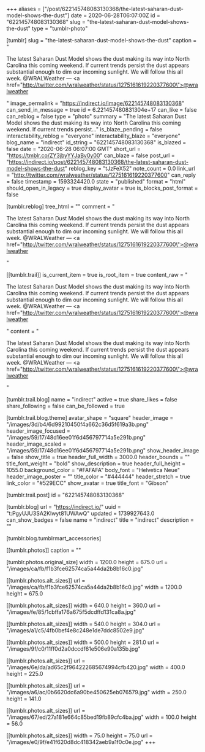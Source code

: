 +++
aliases = ["/post/622145748083130368/the-latest-saharan-dust-model-shows-the-dust"]
date = 2020-06-28T06:07:00Z
id = "622145748083130368"
slug = "the-latest-saharan-dust-model-shows-the-dust"
type = "tumblr-photo"

[tumblr]
slug = "the-latest-saharan-dust-model-shows-the-dust"
caption = "<p>The latest Saharan Dust Model shows the dust making its way into North Carolina this coming weekend. If current trends persist the dust appears substantial enough to dim our incoming sunlight. We will follow this all week. @WRALWeather — <a href=\"http://twitter.com/wralweather/status/1275161619220377600\">@wralweather</a></p>"
image_permalink = "https://indirect.io/image/622145748083130368"
can_send_in_message = true
id = 6.221457480831304e+17
can_like = false
can_reblog = false
type = "photo"
summary = "The latest Saharan Dust Model shows the dust making its way into North Carolina this coming weekend. If current trends persist..."
is_blaze_pending = false
interactability_reblog = "everyone"
interactability_blaze = "everyone"
blog_name = "indirect"
id_string = "622145748083130368"
is_blazed = false
date = "2020-06-28 06:07:00 GMT"
short_url = "https://tmblr.co/ZY3jbyYYJaBv0y00"
can_blaze = false
post_url = "https://indirect.io/post/622145748083130368/the-latest-saharan-dust-model-shows-the-dust"
reblog_key = "tJzFeX52"
note_count = 0.0
link_url = "http://twitter.com/wralweather/status/1275161619220377600"
can_reply = false
timestamp = 1593324420.0
state = "published"
format = "html"
should_open_in_legacy = true
display_avatar = true
is_blocks_post_format = false

[tumblr.reblog]
tree_html = ""
comment = "<p>The latest Saharan Dust Model shows the dust making its way into North Carolina this coming weekend. If current trends persist the dust appears substantial enough to dim our incoming sunlight. We will follow this all week. @WRALWeather — <a href=\"http://twitter.com/wralweather/status/1275161619220377600\">@wralweather</a></p>"

[[tumblr.trail]]
is_current_item = true
is_root_item = true
content_raw = "<p>The latest Saharan Dust Model shows the dust making its way into North Carolina this coming weekend. If current trends persist the dust appears substantial enough to dim our incoming sunlight. We will follow this all week. @WRALWeather — <a href=\"http://twitter.com/wralweather/status/1275161619220377600\">@wralweather</a></p>"
content = "<p>The latest Saharan Dust Model shows the dust making its way into North Carolina this coming weekend. If current trends persist the dust appears substantial enough to dim our incoming sunlight. We will follow this all week. @WRALWeather &mdash; <a href=\"http://twitter.com/wralweather/status/1275161619220377600\">@wralweather</a></p>"

[tumblr.trail.blog]
name = "indirect"
active = true
share_likes = false
share_following = false
can_be_followed = true

[tumblr.trail.blog.theme]
avatar_shape = "square"
header_image = "/images/3d/b4/6d99210450f4a662c36d5f619a3b.png"
header_image_focused = "/images/59/17/48d16ee01f6d456797714a5e291b.png"
header_image_scaled = "/images/59/17/48d16ee01f6d456797714a5e291b.png"
show_header_image = false
show_title = true
header_full_width = 3000.0
header_bounds = ""
title_font_weight = "bold"
show_description = true
header_full_height = 1055.0
background_color = "#FAFAFA"
body_font = "Helvetica Neue"
header_image_poster = ""
title_color = "#444444"
header_stretch = true
link_color = "#529ECC"
show_avatar = true
title_font = "Gibson"

[tumblr.trail.post]
id = "622145748083130368"

[tumblr.blog]
url = "https://indirect.io/"
uuid = "t:PgyUJU3SA2Klwyt81UWAwQ"
updated = 1739927643.0
can_show_badges = false
name = "indirect"
title = "indirect"
description = ""

[tumblr.blog.tumblrmart_accessories]

[[tumblr.photos]]
caption = ""

[tumblr.photos.original_size]
width = 1200.0
height = 675.0
url = "/images/ca/fb/f1b3fce62574ca5a44da2b8b16c0.jpg"

[[tumblr.photos.alt_sizes]]
url = "/images/ca/fb/f1b3fce62574ca5a44da2b8b16c0.jpg"
width = 1200.0
height = 675.0

[[tumblr.photos.alt_sizes]]
width = 640.0
height = 360.0
url = "/images/fe/85/1cbffa176a675f5dcdffd131ca8a.jpg"

[[tumblr.photos.alt_sizes]]
width = 540.0
height = 304.0
url = "/images/a1/c5/4fb0bef4e8c248e1de7ddc8502e9.jpg"

[[tumblr.photos.alt_sizes]]
width = 500.0
height = 281.0
url = "/images/9f/c0/11ff0d2a0dccdf61e506e90a135b.jpg"

[[tumblr.photos.alt_sizes]]
url = "/images/6e/da/ad65c2f964222685674994cfb420.jpg"
width = 400.0
height = 225.0

[[tumblr.photos.alt_sizes]]
url = "/images/a6/ac/0b6620dc6a90be450625eb076579.jpg"
width = 250.0
height = 141.0

[[tumblr.photos.alt_sizes]]
url = "/images/67/ed/27a181e664c85bed19fb89cfc4ba.jpg"
width = 100.0
height = 56.0

[[tumblr.photos.alt_sizes]]
width = 75.0
height = 75.0
url = "/images/e0/9f/e41f620d8dc418342aeb9a1f0c0e.jpg"
+++
